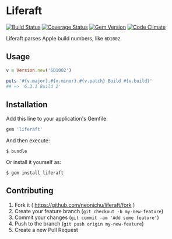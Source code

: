 # Liferaft

[![Build Status](http://img.shields.io/travis/neonichu/liferaft/master.svg?style=flat)](https://travis-ci.org/neonichu/liferaft)
[![Coverage Status](https://coveralls.io/repos/neonichu/liferaft/badge.svg)](https://coveralls.io/r/neonichu/liferaft)
[![Gem Version](http://img.shields.io/gem/v/liferaft.svg?style=flat)](http://badge.fury.io/rb/liferaft)
[![Code Climate](http://img.shields.io/codeclimate/github/neonichu/liferaft.svg?style=flat)](https://codeclimate.com/github/neonichu/liferaft)

Liferaft parses Apple build numbers, like `6D1002`.

## Usage

```ruby
v = Version.new('6D1002')

puts '#{v.major}.#{v.minor}.#{v.patch} Build #{v.build}'
## => '6.3.1 Build 2'
```

## Installation

Add this line to your application's Gemfile:

```ruby
gem 'liferaft'
```

And then execute:

    $ bundle

Or install it yourself as:

    $ gem install liferaft

## Contributing

1. Fork it ( https://github.com/neonichu/liferaft/fork )
2. Create your feature branch (`git checkout -b my-new-feature`)
3. Commit your changes (`git commit -am 'Add some feature'`)
4. Push to the branch (`git push origin my-new-feature`)
5. Create a new Pull Request
